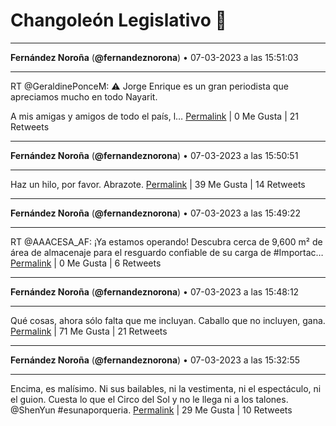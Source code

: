 # Changoleón Legislativo 🙈
*****
**Fernández Noroña** (**@fernandeznorona**) • 07-03-2023 a las 15:51:03
*****
RT @GeraldinePonceM: ⚠️ Jorge Enrique es un gran periodista que apreciamos mucho en todo Nayarit.


A mis amigas y amigos de todo el país, l…
[Permalink](https://twitter.com/fernandeznorona/status/1633253960231395328) | 0 Me Gusta | 21 Retweets
*****
**Fernández Noroña** (**@fernandeznorona**) • 07-03-2023 a las 15:50:51
*****
Haz un hilo, por favor. Abrazote.
[Permalink](https://twitter.com/fernandeznorona/status/1633253911573176324) | 39 Me Gusta | 14 Retweets
*****
**Fernández Noroña** (**@fernandeznorona**) • 07-03-2023 a las 15:49:22
*****
RT @AAACESA_AF: ¡Ya estamos operando! Descubra cerca de 9,600 m² de área de almacenaje para el resguardo confiable de su carga de #Importac…
[Permalink](https://twitter.com/fernandeznorona/status/1633253536434647042) | 0 Me Gusta | 6 Retweets
*****
**Fernández Noroña** (**@fernandeznorona**) • 07-03-2023 a las 15:48:12
*****
Qué cosas, ahora sólo falta que me incluyan. Caballo que no incluyen, gana.
[Permalink](https://twitter.com/fernandeznorona/status/1633253242439192579) | 71 Me Gusta | 21 Retweets
*****
**Fernández Noroña** (**@fernandeznorona**) • 07-03-2023 a las 15:32:55
*****
Encima, es malísimo. Ni sus bailables, ni la vestimenta, ni el espectáculo, ni el guion. Cuesta lo que el Circo del Sol y no le llega ni a los talones. @ShenYun #esunaporqueria.
[Permalink](https://twitter.com/fernandeznorona/status/1633249397763891201) | 29 Me Gusta | 10 Retweets